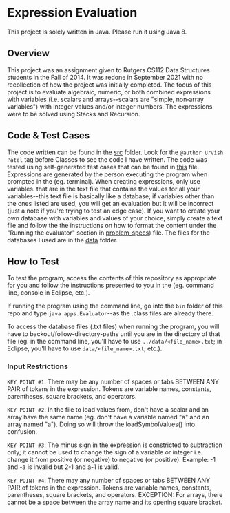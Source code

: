 # Expression Evaluation

This project is solely written in Java. Please run it using Java 8.

## Overview

This project was an assignment given to Rutgers CS112 Data Structures students in the Fall of 2014. 
It was redone in September 2021 with no recollection
of how the project was initially completed. The focus of this project is to evaluate algebraic, numeric, or both combined 
expressions with variables (i.e. scalars and arrays--scalars are "simple, non‐array variables") with 
integer values and/or integer numbers. The expressions were to be solved using Stacks and Recursion.

## Code & Test Cases

The code written can be found in the [src](https://github.com/urvishp13/Expression-Evaluation/tree/main/src) folder. Look for the 
`@author Urvish Patel` tag before Classes to see the code I have written.
The code was tested using self-generated test cases that can be found in [this](https://github.com/urvishp13/Expression-Evaluation/blob/main/docs/testcases.md) 
file. Expressions are generated by the person
executing the program when prompted in the (eg. terminal). When creating expressions, only use variables. 
that are in the text file that contains the values for all your variables--this text file is basically like a database; 
if variables other than the ones listed are used, you will
get an evaluation but it will be incorrect (just a note if you're trying to test an edge case). If you want to create your own database 
with variables and values of your choice, simply create a text file and follow the the instructions on 
how to format the content under the "Running the evaluator" section in [problem_specs](https://github.com/urvishp13/Expression-Evaluation/blob/main/docs/problem_specs.pdf)) 
file. The files for the databases I used are in the [data](https://github.com/urvishp13/Expression-Evaluation/tree/main/data) folder. 

## How to Test

To test the program, access the contents of this repository as appropriate for you and follow the instructions presented to you in the 
(eg. command line, console in Eclipse, etc.). 

If running the program using the command line, go into the `bin` 
folder of this repo and type `java apps.Evaluator`--as the .class files are already there.

To access the database files (.txt files) when running the program, you will have to backout/follow-directory-paths until you are 
in the directory of that file (eg. in the command line, you'll have to use `../data/<file_name>.txt`; in Eclipse, you'll have to use 
`data/<file_name>.txt`, etc.).

### Input Restrictions

`KEY POINT #1`: There may be any number of spaces or tabs BETWEEN ANY PAIR of tokens in the expression. Tokens are variable names, constants, 
parentheses, square brackets, and operators.

`KEY POINT #2`: In the file to load values from, don't have a scalar and an array have the same name (eg.
don't have a variable named "a" and an array named "a"). Doing so will throw the loadSymbolValues() into confusion.

`KEY POINT #3`: The minus sign in the expression is constricted to subtraction only; it cannot be used to change the 
sign of a variable or integer i.e. change it from positive (or negative) to negative (or positive).
Example: -1 and -a is invalid but 2-1 and a-1 is valid.

`KEY POINT #4`: There may any number of spaces or tabs BETWEEN ANY PAIR of tokens in the expression. 
Tokens are variable names, constants, parentheses, square brackets, and operators. EXCEPTION: For arrays, there
cannot be a space between the array name and its opening square bracket.